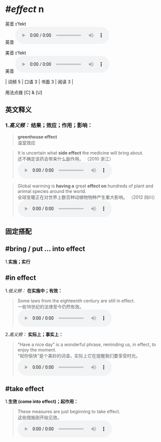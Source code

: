 # ***\#effect*** n
英音 ɪ'fekt  
英音
<audio src="./media/effect-B.aac" controls="controls"></audio>

美音 ɪ'fekt  
美音
<audio src="./media/effect.aac" controls="controls"></audio>



| 词频 5 | 口语 3 | 书面 3 | 阅读 3 |  

用法点拨  [C] & [U]

英文释义
---
### 1.*高义频：* **结果；效应；作用；影响：**  

 > **greenhouse effect**  
 > 温室效应    

 > It is uncertain what **side effect** the medicine will bring about.  
 > 还不确定该药会带来什么副作用。  （2010 浙江）  
<audio src="./media/effect-4.aac" controls="controls"></audio>

 > Global warming is **having a** great **effect on** hundreds of plant and animal species around the world.   
 > 全球变暖正在对世界上数百种动植物物种产生重大影响。  （2012 四川）  
<audio src="./media/effect-1.aac" controls="controls"></audio>


固定搭配
---
## \#bring / put ... into effect
1.**实施；实行**  

## \#in effect
1.*低义频：* **在实施中；有效：**  

 > Some laws from the eighteenth century are still in effect.   
 > 一些18世纪的法律至今仍然有效。    
<audio src="./media/effect-2.aac" controls="controls"></audio>

2.*高义频：* **实际上；事实上：**  

 > “Have a nice day” is a wonderful phrase, reminding us, in effect, to enjoy the moment.   
 > “祝你愉快”是个美妙的词语，实际上它在提醒我们要享受时光。    
<audio src="./media/effect-3.aac" controls="controls"></audio>

## \#take effect 
1.**生效 (come into effect)；起作用：**  

 > These measures are just beginning to take effect.   
 > 这些措施刚开始见效。    
<audio src="./media/effect-5.aac" controls="controls"></audio>


